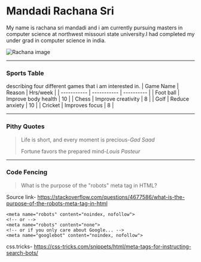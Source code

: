 # Mandadi Rachana Sri
My name is rachana sri mandadi and i am currently pursuing masters in computer science at northwest missouri state university.I had completed my under grad in computer science in india.

![Rachana image](https://github.com/S565730/my2-Mnadadi/assets/142947031/78c2df70-46a7-48fd-8fe8-ea0ec05b8d7e)

----------------------------------------

### Sports Table

describing four different games that i am interested in.
| Game Name   | Reason                 |  Hrs/week   |
| ----------- | -----------            |  ---------- |
| Foot ball   | Improve body health    |    10       |
| Chess       | Improve creativity     |    8        |
| Golf        | Reduce anxiety         |    10       |
| Cricket     | Improves focus         |    8        |

----------------------------------------

### Pithy Quotes
>Life is short, and every moment is precious-*Gad Saad*
>
>Fortune favors the prepared mind-*Louis Pasteur*

-----------------------------------------

### Code Fencing
>What is the purpose of the "robots" meta tag in HTML?

Source link- <https://stackoverflow.com/questions/4677586/what-is-the-purpose-of-the-robots-meta-tag-in-html>
```
<meta name="robots" content="noindex, nofollow">
<!-- or -->
<meta name="robots" content="none">
<!-- or if you only care about Google... -->
<meta name="googlebot" content="noindex, nofollow">
```
css.tricks- <https://css-tricks.com/snippets/html/meta-tags-for-instructing-search-bots/>